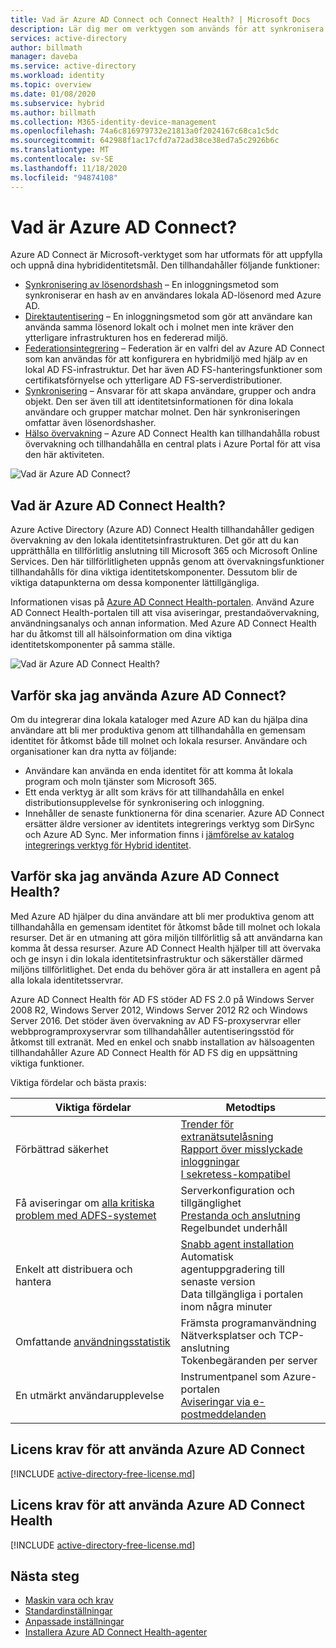 ```yaml
---
title: Vad är Azure AD Connect och Connect Health? | Microsoft Docs
description: Lär dig mer om verktygen som används för att synkronisera och övervaka din lokala miljö med Azure AD.
services: active-directory
author: billmath
manager: daveba
ms.service: active-directory
ms.workload: identity
ms.topic: overview
ms.date: 01/08/2020
ms.subservice: hybrid
ms.author: billmath
ms.collection: M365-identity-device-management
ms.openlocfilehash: 74a6c816979732e21813a0f2024167c68ca1c5dc
ms.sourcegitcommit: 642988f1ac17cfd7a72ad38ce38ed7a5c2926b6c
ms.translationtype: MT
ms.contentlocale: sv-SE
ms.lasthandoff: 11/18/2020
ms.locfileid: "94874108"
---
```

# <a name="what-is-azure-ad-connect"></a>Vad är Azure AD Connect?

Azure AD Connect är Microsoft-verktyget som har utformats för att uppfylla och uppnå dina hybrididentitetsmål.  Den tillhandahåller följande funktioner:
     
- [Synkronisering av lösenordshash](whatis-phs.md) – En inloggningsmetod som synkroniserar en hash av en användares lokala AD-lösenord med Azure AD.
- [Direktautentisering](how-to-connect-pta.md) – En inloggningsmetod som gör att användare kan använda samma lösenord lokalt och i molnet men inte kräver den ytterligare infrastrukturen hos en federerad miljö.
- [Federationsintegrering](how-to-connect-fed-whatis.md) – Federation är en valfri del av Azure AD Connect som kan användas för att konfigurera en hybridmiljö med hjälp av en lokal AD FS-infrastruktur. Det har även AD FS-hanteringsfunktioner som certifikatsförnyelse och ytterligare AD FS-serverdistributioner.
- [Synkronisering](how-to-connect-sync-whatis.md) – Ansvarar för att skapa användare, grupper och andra objekt.  Den ser även till att identitetsinformationen för dina lokala användare och grupper matchar molnet.  Den här synkroniseringen omfattar även lösenordshasher.
- [Hälso övervakning]() – Azure AD Connect Health kan tillhandahålla robust övervakning och tillhandahålla en central plats i Azure Portal för att visa den här aktiviteten. 


![Vad är Azure AD Connect?](./media/whatis-hybrid-identity/arch.png)



## <a name="what-is-azure-ad-connect-health"></a>Vad är Azure AD Connect Health?

Azure Active Directory (Azure AD) Connect Health tillhandahåller gedigen övervakning av den lokala identitetsinfrastrukturen. Det gör att du kan upprätthålla en tillförlitlig anslutning till Microsoft 365 och Microsoft Online Services.  Den här tillförlitligheten uppnås genom att övervakningsfunktioner tillhandahålls för dina viktiga identitetskomponenter. Dessutom blir de viktiga datapunkterna om dessa komponenter lättillgängliga.

Informationen visas på [Azure AD Connect Health-portalen](https://aka.ms/aadconnecthealth). Använd Azure AD Connect Health-portalen till att visa aviseringar, prestandaövervakning, användningsanalys och annan information. Med Azure AD Connect Health har du åtkomst till all hälsoinformation om dina viktiga identitetskomponenter på samma ställe.

![Vad är Azure AD Connect Health?](./media/whatis-hybrid-identity-health/aadconnecthealth2.png)

## <a name="why-use-azure-ad-connect"></a>Varför ska jag använda Azure AD Connect?
Om du integrerar dina lokala kataloger med Azure AD kan du hjälpa dina användare att bli mer produktiva genom att tillhandahålla en gemensam identitet för åtkomst både till molnet och lokala resurser. Användare och organisationer kan dra nytta av följande:

* Användare kan använda en enda identitet för att komma åt lokala program och moln tjänster som Microsoft 365.
* Ett enda verktyg är allt som krävs för att tillhandahålla en enkel distributionsupplevelse för synkronisering och inloggning.
* Innehåller de senaste funktionerna för dina scenarier. Azure AD Connect ersätter äldre versioner av identitets integrerings verktyg som DirSync och Azure AD Sync. Mer information finns i [jämförelse av katalog integrerings verktyg för Hybrid identitet](plan-hybrid-identity-design-considerations-tools-comparison.md).

## <a name="why-use-azure-ad-connect-health"></a>Varför ska jag använda Azure AD Connect Health?
Med Azure AD hjälper du dina användare att bli mer produktiva genom att tillhandahålla en gemensam identitet för åtkomst både till molnet och lokala resurser. Det är en utmaning att göra miljön tillförlitlig så att användarna kan komma åt dessa resurser.  Azure AD Connect Health hjälper till att övervaka och ge insyn i din lokala identitetsinfrastruktur och säkerställer därmed miljöns tillförlitlighet. Det enda du behöver göra är att installera en agent på alla lokala identitetsservrar.

Azure AD Connect Health för AD FS stöder AD FS 2.0 på Windows Server 2008 R2, Windows Server 2012, Windows Server 2012 R2 och Windows Server 2016. Det stöder även övervakning av AD FS-proxyservrar eller webbprogramproxyservrar som tillhandahåller autentiseringsstöd för åtkomst till extranät. Med en enkel och snabb installation av hälsoagenten tillhandahåller Azure AD Connect Health för AD FS dig en uppsättning viktiga funktioner.

Viktiga fördelar och bästa praxis:

|Viktiga fördelar|Metodtips|
|-----|-----|
|Förbättrad säkerhet|[Trender för extranätsutelåsning](how-to-connect-health-adfs.md#usage-analytics-for-ad-fs)</br>[Rapport över misslyckade inloggningar](how-to-connect-health-adfs-risky-ip.md)</br>[I sekretess-kompatibel](reference-connect-health-user-privacy.md)|
|Få aviseringar om [alla kritiska problem med ADFS-systemet](how-to-connect-health-alert-catalog.md#alerts-for-active-directory-federation-services)|Serverkonfiguration och tillgänglighet</br>[Prestanda och anslutning](how-to-connect-health-adfs.md#performance-monitoring-for-ad-fs)</br>Regelbundet underhåll|
|Enkelt att distribuera och hantera|[Snabb agent installation](how-to-connect-health-agent-install.md#install-the-agent-for-ad-fs)</br>Automatisk agentuppgradering till senaste version</br>Data tillgängliga i portalen inom några minuter|
Omfattande [användningsstatistik](how-to-connect-health-adfs.md#usage-analytics-for-ad-fs)|Främsta programanvändning</br>Nätverksplatser och TCP-anslutning</br>Tokenbegäranden per server|
|En utmärkt användarupplevelse|Instrumentpanel som Azure-portalen</br>[Aviseringar via e-postmeddelanden](how-to-connect-health-adfs.md#alerts-for-ad-fs)|


## <a name="license-requirements-for-using-azure-ad-connect"></a>Licens krav för att använda Azure AD Connect

[!INCLUDE [active-directory-free-license.md](../../../includes/active-directory-free-license.md)]

## <a name="license-requirements-for-using-azure-ad-connect-health"></a>Licens krav för att använda Azure AD Connect Health
[!INCLUDE [active-directory-free-license.md](../../../includes/active-directory-p1-license.md)]

## <a name="next-steps"></a>Nästa steg

- [Maskin vara och krav](how-to-connect-install-prerequisites.md) 
- [Standardinställningar](how-to-connect-install-express.md)
- [Anpassade inställningar](how-to-connect-install-custom.md)
- [Installera Azure AD Connect Health-agenter](how-to-connect-health-agent-install.md)